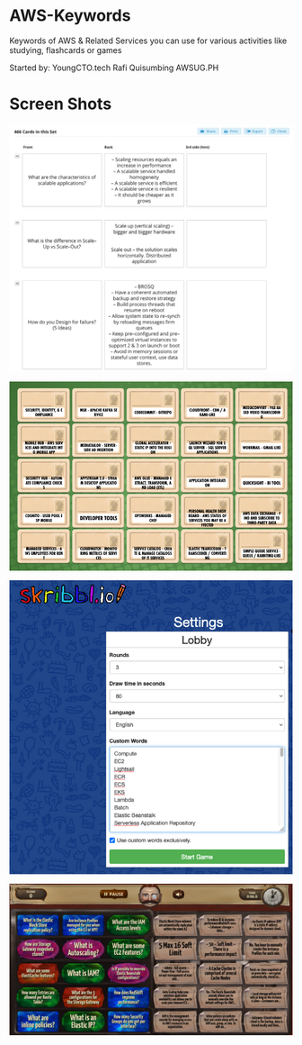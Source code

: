 # AWS-Keywords
Keywords of AWS &amp; Related Services you can use for various activities like studying, flashcards or games

Started by:
YoungCTO.tech Rafi Quisumbing
AWSUG.PH

# Screen Shots

![Alt text](Screen%20Shot%20Flashcards.png?raw=true "FlashCards")

![Alt text](Screen%20Shot%20Code%20Names.png?raw=true "Code Names")

![Alt text](Screen%20Shot%20Skribblio.png?raw=true "Skribblio")

![Alt text](Screen%20Shot%20Jewels%20of%20Wisdom.png?raw=true "Skribblio")

